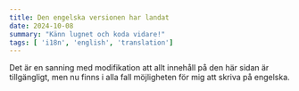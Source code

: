 ```yaml
---
title: Den engelska versionen har landat
date: 2024-10-08
summary: "Känn lugnet och koda vidare!"
tags: [ 'i18n', 'english', 'translation']
---
```


Det är en sanning med modifikation att allt innehåll på den här sidan är tillgängligt, men nu finns i alla fall möjligheten för mig att skriva på engelska.